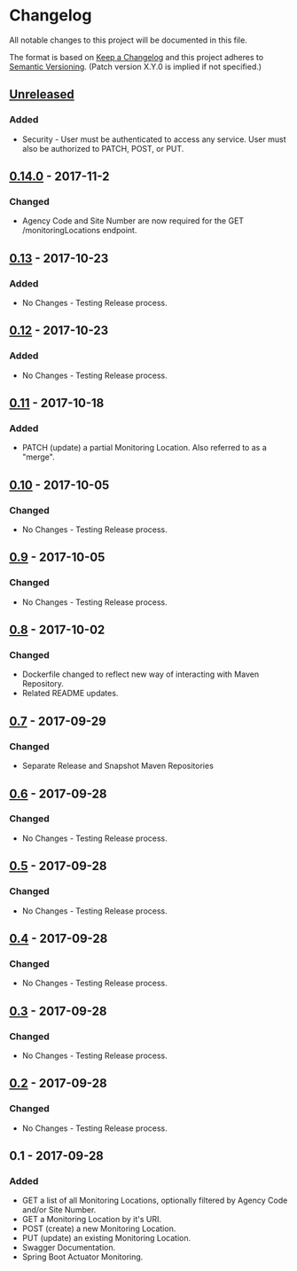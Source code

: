 # Changelog
All notable changes to this project will be documented in this file.

The format is based on [Keep a Changelog](http://keepachangelog.com/en/1.0.0/)
and this project adheres to [Semantic Versioning](http://semver.org/spec/v2.0.0.html). (Patch version X.Y.0 is implied if not specified.)

## [Unreleased]
### Added
- Security - User must be authenticated to access any service. User must also be authorized to PATCH, POST, or PUT.

## [0.14.0] - 2017-11-2
### Changed
- Agency Code and Site Number are now required for the GET /monitoringLocations endpoint.

## [0.13] - 2017-10-23
### Added
- No Changes - Testing Release process.

## [0.12] - 2017-10-23
### Added
- No Changes - Testing Release process.

## [0.11] - 2017-10-18
### Added
- PATCH (update) a partial Monitoring Location. Also referred to as a "merge".

## [0.10] - 2017-10-05
### Changed
- No Changes - Testing Release process.

## [0.9] - 2017-10-05
### Changed
- No Changes - Testing Release process.

## [0.8] - 2017-10-02
### Changed
- Dockerfile changed to reflect new way of interacting with Maven Repository.
- Related README updates.

## [0.7] - 2017-09-29
### Changed
- Separate Release and Snapshot Maven Repositories

## [0.6] - 2017-09-28
### Changed
- No Changes - Testing Release process.

## [0.5] - 2017-09-28
### Changed
- No Changes - Testing Release process.

## [0.4] - 2017-09-28
### Changed
- No Changes - Testing Release process.

## [0.3] - 2017-09-28
### Changed
- No Changes - Testing Release process.

## [0.2] - 2017-09-28
### Changed
- No Changes - Testing Release process.

## 0.1 - 2017-09-28
### Added
- GET a list of all Monitoring Locations, optionally filtered by Agency Code and/or Site Number.
- GET a Monitoring Location by it's URI.
- POST (create) a new Monitoring Location.
- PUT (update) an existing Monitoring Location.
- Swagger Documentation.
- Spring Boot Actuator Monitoring.

[Unreleased]: https://github.com/USGS-CIDA/MLR-Legacy-Service/compare/mlrLegacy-0.14.0...master
[0.14.0]: https://github.com/USGS-CIDA/MLR-Legacy-Service/compare/mlrLegacy-0.13...mlrLegacy-0.14.0
[0.13]: https://github.com/USGS-CIDA/MLR-Legacy-Service/compare/mlrLegacy-0.12...mlrLegacy-0.13
[0.12]: https://github.com/USGS-CIDA/MLR-Legacy-Service/compare/mlrLegacy-0.11...mlrLegacy-0.12
[0.11]: https://github.com/USGS-CIDA/MLR-Legacy-Service/compare/mlrLegacy-0.10...mlrLegacy-0.11
[0.10]: https://github.com/USGS-CIDA/MLR-Legacy-Service/compare/mlrLegacy-0.9...mlrLegacy-0.10
[0.9]: https://github.com/USGS-CIDA/MLR-Legacy-Service/compare/mlrLegacy-0.8...mlrLegacy-0.9
[0.8]: https://github.com/USGS-CIDA/MLR-Legacy-Service/compare/mlrLegacy-0.7...mlrLegacy-0.8
[0.7]: https://github.com/USGS-CIDA/MLR-Legacy-Service/compare/mlrLegacy-0.6...mlrLegacy-0.7
[0.6]: https://github.com/USGS-CIDA/MLR-Legacy-Service/compare/mlrLegacy-0.5...mlrLegacy-0.6
[0.5]: https://github.com/USGS-CIDA/MLR-Legacy-Service/compare/mlrLegacy-0.4...mlrLegacy-0.5
[0.4]: https://github.com/USGS-CIDA/MLR-Legacy-Service/compare/mlrLegacy-0.3...mlrLegacy-0.4
[0.3]: https://github.com/USGS-CIDA/MLR-Legacy-Service/compare/mlrLegacy-0.2...mlrLegacy-0.3
[0.2]: https://github.com/USGS-CIDA/MLR-Legacy-Service/compare/mlrLegacy-0.1...mlrLegacy-0.2
